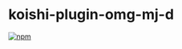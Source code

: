 # koishi-plugin-omg-mj-d

[![npm](https://img.shields.io/npm/v/koishi-plugin-omg-mj-d?style=flat-square)](https://www.npmjs.com/package/koishi-plugin-omg-mj-d)



